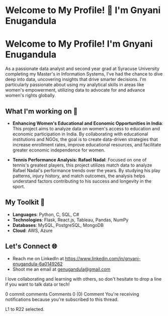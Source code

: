 # Welcome to My Profile! 👔 I'm Gnyani Enugandula
# Welcome to My Profile! I'm Gnyani Enugandula

As a passionate data analyst and second year grad at Syracuse University completing my Master's in Information Systems, I've had the chance to dive deep into data, uncovering insights that drive smarter decisions. I'm particularly passionate about using my analytical skills in areas like women's empowerment, utilizing data to advocate for and advance women's rights globally.

## What I'm working on 🚀
- **Enhancing Women's Educational and Economic Opportunities in India**: This project aims to analyze data on women's access to education and economic participation in India. By collaborating with educational institutions and NGOs, the goal is to create data-driven strategies that increase enrollment rates, improve educational resources, and facilitate greater economic independence for women.

- **Tennis Performance Analysis: Rafael Nadal**: Focused on one of tennis's greatest players, this project utilizes match data to analyze Rafael Nadal's performance trends over the years. By studying his play patterns, injury history, and match outcomes, the analysis helps understand factors contributing to his success and longevity in the sport.

## My Toolkit 🧰
- **Languages**: Python, C, SQL, C#
- **Technologies**: Flask, React.js, Tableau, Pandas, NumPy
- **Databases**: MySQL, PostgreSQL, MongoDB
- **Cloud**: AWS, Azure

## Let's Connect 🌐
- Reach me on LinkedIn at https://www.linkedin.com/in/gnyani-enugandula-6a0149262
- Shoot me an email at genugandula@gmail.com

I love collaborating and learning with others, so don't hesitate to drop a line if you want to talk data or tech!


0 commit comments
Comments
0
 (0)
Comment
You're receiving notifications because you're subscribed to this thread.

L1 to R22 selected.

